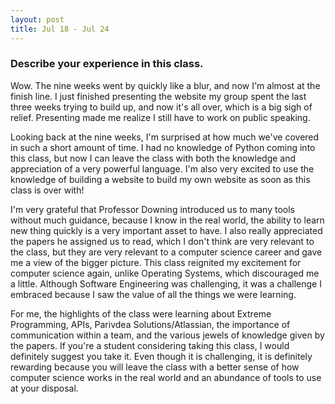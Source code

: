 ```yaml
---
layout: post
title: Jul 18 - Jul 24
---
```

### Describe your experience in this class. ###
Wow. The nine weeks went by quickly like a blur, and now I'm almost at the finish line. I just finished presenting the website my group spent the last three weeks trying to build up, and now it's all over, which is a big sigh of relief. Presenting made me realize I still have to work on public speaking. 

Looking back at the nine weeks, I'm surprised at how much we've covered in such a short amount of time. I had no knowledge of Python coming into this class, but now I can leave the class with both the knowledge and appreciation of a very powerful language. I'm also very excited to use the knowledge of building a website to build my own website as soon as this class is over with! 

I'm very grateful that Professor Downing introduced us to many tools without much guidance, because I know in the real world, the ability to learn new thing quickly is a very important asset to have. I also really appreciated the papers he assigned us to read, which I don't think are very relevant to the class, but they are very relevant to a computer science career and gave me a view of the bigger picture. This class reignited my excitement for computer science again, unlike Operating Systems, which discouraged me a little. Although Software Engineering was challenging, it was a challenge I embraced because I saw the value of all the things we were learning. 

For me, the highlights of the class were learning about Extreme Programming, APIs, Parivdea Solutions/Atlassian, the importance of communication within a team, and the various jewels of knowledge given by the papers. If you're a student considering taking this class, I would definitely suggest you take it. Even though it is challenging, it is definitely rewarding because you will leave the class with a better sense of how computer science works in the real world and an abundance of tools to use at your disposal.

